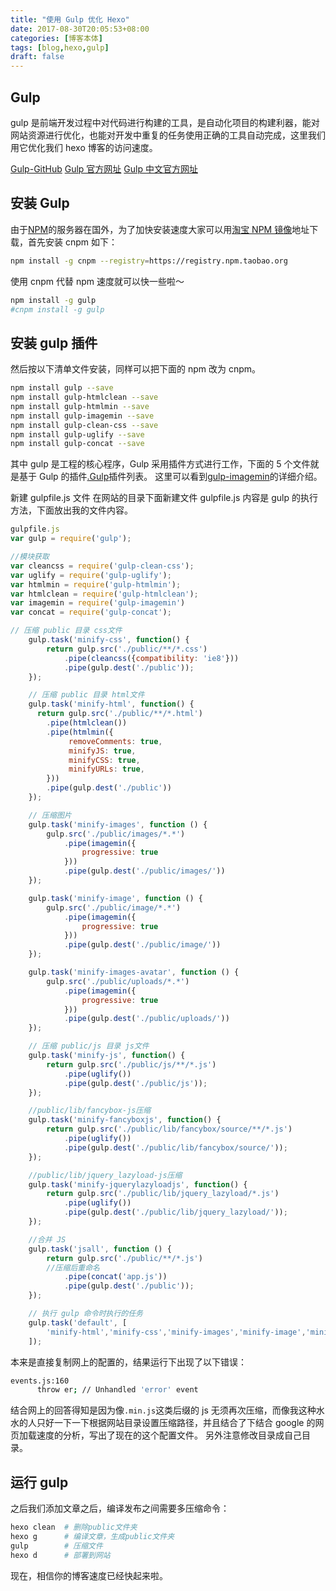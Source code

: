 ```yaml
---
title: "使用 Gulp 优化 Hexo"
date: 2017-08-30T20:05:53+08:00
categories: [博客本体]
tags: [blog,hexo,gulp]
draft: false
---
```


## Gulp

gulp 是前端开发过程中对代码进行构建的工具，是自动化项目的构建利器，能对网站资源进行优化，也能对开发中重复的任务使用正确的工具自动完成，这里我们用它优化我们 hexo 博客的访问速度。

[Gulp-GitHub](https://github.com/gulpjs/gulp/tree/master/docs)
[Gulp 官方网址](http://gulpjs.com)
[Gulp 中文官方网址](http://www.gulpjs.com.cn/)

## 安装 Gulp

由于[NPM](https://www.npmjs.com/)的服务器在国外，为了加快安装速度大家可以用[淘宝 NPM 镜像](https://npm.taobao.org/)地址下载，首先安装 cnpm 如下：

``` bash
npm install -g cnpm --registry=https://registry.npm.taobao.org
```

使用 cnpm 代替 npm 速度就可以快一些啦～

``` bash
npm install -g gulp
#cnpm install -g gulp
```

## 安装 gulp 插件

然后按以下清单文件安装，同样可以把下面的 npm 改为 cnpm。

``` bash
npm install gulp --save
npm install gulp-htmlclean --save
npm install gulp-htmlmin --save
npm install gulp-imagemin --save
npm install gulp-clean-css --save
npm install gulp-uglify --save
npm install gulp-concat --save
```

其中 gulp 是工程的核心程序，Gulp 采用插件方式进行工作，下面的 5 个文件就是基于 Gulp 的插件[.Gulp](https://gulpjs.com/)插件列表。
这里可以看到[gulp-imagemin](https://www.npmjs.com/package/gulp-imagemin)的详细介绍。

新建 gulpfile.js 文件
在网站的目录下面新建文件 gulpfile.js 内容是 gulp 的执行方法，下面放出我的文件内容。

``` js
gulpfile.js
var gulp = require('gulp');

//模块获取
var cleancss = require('gulp-clean-css');
var uglify = require('gulp-uglify');
var htmlmin = require('gulp-htmlmin');
var htmlclean = require('gulp-htmlclean');
var imagemin = require('gulp-imagemin')
var concat = require('gulp-concat');

// 压缩 public 目录 css文件
    gulp.task('minify-css', function() {
        return gulp.src('./public/**/*.css')
            .pipe(cleancss({compatibility: 'ie8'}))
            .pipe(gulp.dest('./public'));
    });

    // 压缩 public 目录 html文件
    gulp.task('minify-html', function() {
      return gulp.src('./public/**/*.html')
        .pipe(htmlclean())
        .pipe(htmlmin({
             removeComments: true,
             minifyJS: true,
             minifyCSS: true,
             minifyURLs: true,
        }))
        .pipe(gulp.dest('./public'))
    });

    // 压缩图片
    gulp.task('minify-images', function () {
        gulp.src('./public/images/*.*')
            .pipe(imagemin({
                progressive: true
            }))
            .pipe(gulp.dest('./public/images/'))
    });

    gulp.task('minify-image', function () {
        gulp.src('./public/image/*.*')
            .pipe(imagemin({
                progressive: true
            }))
            .pipe(gulp.dest('./public/image/'))
    });

    gulp.task('minify-images-avatar', function () {
        gulp.src('./public/uploads/*.*')
            .pipe(imagemin({
                progressive: true
            }))
            .pipe(gulp.dest('./public/uploads/'))
    });

    // 压缩 public/js 目录 js文件
    gulp.task('minify-js', function() {
        return gulp.src('./public/js/**/*.js')
            .pipe(uglify())
            .pipe(gulp.dest('./public/js'));
    });

    //public/lib/fancybox-js压缩
    gulp.task('minify-fancyboxjs', function() {
        return gulp.src('./public/lib/fancybox/source/**/*.js')
            .pipe(uglify())
            .pipe(gulp.dest('./public/lib/fancybox/source/'));
    });

    //public/lib/jquery_lazyload-js压缩
    gulp.task('minify-jquerylazyloadjs', function() {
        return gulp.src('./public/lib/jquery_lazyload/*.js')
            .pipe(uglify())
            .pipe(gulp.dest('./public/lib/jquery_lazyload/'));
    });

    //合并 JS
    gulp.task('jsall', function () {
        return gulp.src('./public/**/*.js')
        //压缩后重命名
            .pipe(concat('app.js'))
            .pipe(gulp.dest('./public'));
    });

    // 执行 gulp 命令时执行的任务
    gulp.task('default', [
        'minify-html','minify-css','minify-images','minify-image','minify-images-avatar','minify-js','minify-fancyboxjs','minify-jquerylazyloadjs','jsall'
    ]);
```

本来是直接复制网上的配置的，结果运行下出现了以下错误：

``` bash
events.js:160
      throw er; // Unhandled 'error' event
```

结合网上的回答得知是因为像`.min.js`这类后缀的 js 无须再次压缩，而像我这种水水的人只好一下一下根据网站目录设置压缩路径，并且结合了下结合 google 的网页加载速度的分析，写出了现在的这个配置文件。
另外注意修改目录成自己目录。

## 运行 gulp

之后我们添加文章之后，编译发布之间需要多压缩命令：

``` bash
hexo clean  # 删除public文件夹
hexo g      # 编译文章，生成public文件夹
gulp        # 压缩文件
hexo d      # 部署到网站
```

现在，相信你的博客速度已经快起来啦。
